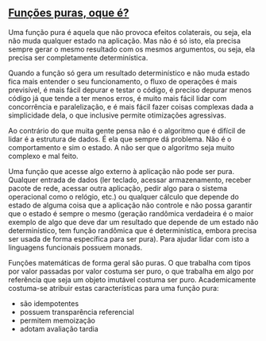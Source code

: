 ## [Funções puras, oque é?](https://pt.stackoverflow.com/questions/255557/o-que-%C3%A9-uma-fun%C3%A7%C3%A3o-pura)
Uma função pura é aquela que não provoca efeitos colaterais, ou seja, ela não muda qualquer estado na aplicação. Mas não é só isto, ela precisa sempre gerar o mesmo resultado com os mesmos argumentos, ou seja, ela precisa ser completamente determinística.

Quando a função só gera um resultado determinístico e não muda estado fica mais entender o seu funcionamento, o fluxo de operações é mais previsível, é mais fácil depurar e testar o código, é preciso depurar menos código já que tende a ter menos erros, é muito mais fácil lidar com concorrência e paralelização, e é mais fácil fazer coisas complexas dada a simplicidade dela, o que inclusive permite otimizações agressivas.

Ao contrário do que muita gente pensa não é o algoritmo que é difícil de lidar é a estrutura de dados. É ela que sempre dá problema. Não é o comportamento e sim o estado. A não ser que o algoritmo seja muito complexo e mal feito.

Uma função que acesse algo externo à aplicação não pode ser pura. Qualquer entrada de dados (ler teclado, acessar armazenamento, receber pacote de rede, acessar outra aplicação, pedir algo para o sistema operacional como o relógio, etc.) ou qualquer cálculo que depende do estado de alguma coisa que a aplicação não controle e não possa garantir que o estado é sempre o mesmo (geração randômica verdadeira é o maior exemplo de algo que deve dar um resultado que depende de um estado não determinístico, tem função randômica que é determinística, embora precisa ser usada de forma específica para ser pura). Para ajudar lidar com isto a linguagens funcionais possuem monads.

Funções matemáticas de forma geral são puras. O que trabalha com tipos por valor passadas por valor costuma ser puro, o que trabalha em algo por referência que seja um objeto imutável costuma ser puro.
Academicamente costuma-se atribuir estas características para uma função pura:
 - são idempotentes
 - possuem transparência referencial
 - permitem memoização
 - adotam avaliação tardia
